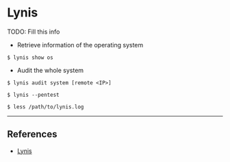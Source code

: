 # Lynis

TODO: Fill this info

- Retrieve information of the operating system

`$ lynis show os`

- Audit the whole system

```
$ lynis audit system [remote <IP>]

$ lynis --pentest

$ less /path/to/lynis.log
```

---
## References

- [Lynis](https://cisofy.com/lynis)